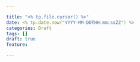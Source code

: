 ```yaml
---

title: "<% tp.file.cursor() %>"
date: <% tp.date.now("YYYY-MM-DDTHH:mm:ssZZ") %>
categories: Draft
tags: []
draft: true
feature:

---
```

